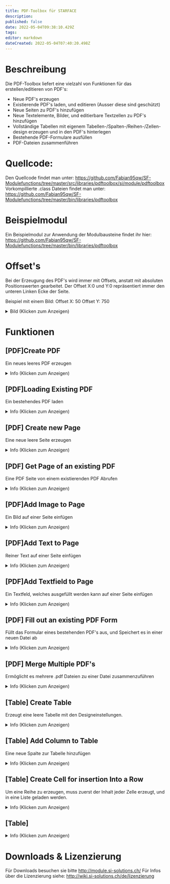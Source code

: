 ```yaml
---
title: PDF-Toolbox für STARFACE
description: 
published: false
date: 2022-05-04T09:38:10.429Z
tags: 
editor: markdown
dateCreated: 2022-05-04T07:40:20.498Z
---
```


# Beschreibung
Die PDF-Toolbox liefert eine vielzahl von Funktionen für das erstellen/editieren von PDF's:

- Neue PDF's erzeugen
- Existierende PDF's laden, und editieren (Ausser diese sind geschützt)
- Neue Seiten zu PDF's hinzufügen
- Neue Textelemente, Bilder, und editierbare Textzellen zu PDF's hinzufügen
- Vollständige Tabellen mit eigenem Tabellen-/Spalten-/Reihen-/Zellen-design erzeugen und in den PDF's hinterlegen
- Bestehende PDF-Formulare ausfüllen
- PDF-Dateien zusammenführen

# Quellcode:
Den Quellcode findet man unter: https://github.com/Fabian95qw/SF-Modulefunctions/tree/master/src/libraries/pdftoolbox/si/module/pdftoolbox
Vorkompillierte .class Dateien findet man unter: https://github.com/Fabian95qw/SF-Modulefunctions/tree/master/bin/libraries/pdftoolbox

# Beispielmodul
Ein Beispielmodul zur Anwendung der Modulbausteine findet ihr hier: https://github.com/Fabian95qw/SF-Modulefunctions/tree/master/bin/libraries/pdftoolbox

# Offset's
Bei der Erzeugung des PDF's wird immer mit Offsets, anstatt mit absoluten Positionswerten gearbeitet.
Der Offset X:0 und Y:0 repräsentiert immer den unteren Linken Ecke der Seite.

Beispiel mit einem Bild:
Offset X: 50
Offset Y: 750

<details>
  <summary>Bild (Klicken zum Anzeigen)</summary>
	
![Offset.PNG](/uploads/pdftoolbox/Offset.PNG)
   
</details>


# Funktionen

## \[PDF\]Create PDF
Ein neues leeres PDF erzeugen
<details>
  <summary>Info (Klicken zum Anzeigen)</summary>
	
  ### Outputvariablen:
  PDF (OBJECT) Repräsentiert ein leeres PDF, welches sich im Arbeitsspeicher befindet. Dieses Objekt wird am schluss benötigt, umd es auf die Festplatte zu schreiben.
   
</details>

## \[PDF\]Loading Existing PDF
Ein bestehendes PDF laden
<details>
  <summary>Info (Klicken zum Anzeigen)</summary>
	
### Inputvariablen:
Sourcefile (STRING): Der Absolute Pfad, zum PDF, welches fürs editieren geladen werden soll
  
>  PDF's welche einen Schreibschutz haben können nicht editiert werden  {.is-warning}

### Outputvariablen:
PDF (OBJECT) Repräsentiert das geladene PDF welches sich im Arbeitsspeicher befindet. Dieses Objekt wird am schluss benötigt, umd die Änderungen am PDF wieder auf die Festplatte zu schreiben-
     
</details>

## \[PDF\] Create new Page
Eine neue leere Seite erzeugen
<details>
  <summary>Info (Klicken zum Anzeigen)</summary>

### Inputvariablen:
PageSize (LEGAL ,LETTER ,A0 ,A1 ,A2 ,A3 ,A4 ,A5 ,A6), die grösse der neu zu erzeugenden Seite

### Outputvariablen:
Page (OBJECT): Repräsentiert eine leeres Seite, welches sich im Arbeitsspeicher befindet. **Diese Seite muss einem PDF Zugewiesen werden, damit diese im entsprechenden PDF abgespeichert wird.**

</details>

## \[PDF\] Get Page of an existing PDF
Eine PDF Seite von einem existierenden PDF Abrufen
<details>
  <summary>Info (Klicken zum Anzeigen)</summary>
	
### Inputvariablen:
  PDF (OBJECT) Repräsentiert das geladene PDF welches sich im Arbeitsspeicher befindet.
  PageNumber (NUMBER): Die Seitennummer, welche extrahiert werden soll
  
### Outputvariablen:
Page (OBJECT): Repräsentiert die entsprechende Seite vom PDF. **Diese Seite muss dem PDF nicht erneut zugewiesen werden, damit sie abgespeichert wird.**

</details>

## \[PDF\]Add Image to Page
Ein Bild auf einer Seite einfügen
<details>
  <summary>Info (Klicken zum Anzeigen)</summary>
	
### Inputvariablen:
  PDF (OBJECT) Das PDF, zu dem das Bild hinzugefügt werden soll.
  Page (OBJECT): Die Seite in diesem PDF, zu dem das Bild hinzugefügt werden soll.
  Path to Image (STRING): Der Pfad zum Bild, welches eingefügt werden soll.
  Width (NUMBER): Das Bild wird auf diese Länge Skaliert. Wenn 0 gesetzt wird, bleibt es auf Originalgrösse
  Height (NUMBER): Das Bild wird auf diese Höhe Skaliert. Wenn 0 gesetzt wird, bleibt es auf Originalgrösse
  Offset X (NUMBER): Offset in Breite
  Offset Y (NUMBER): Offset in Höhe
  
</details>

## \[PDF\]Add Text to Page
Reiner Text auf einer Seite einfügen
<details>
  <summary>Info (Klicken zum Anzeigen)</summary>
	
### Inputvariablen:
  PDF (OBJECT) Das PDF, zu dem das Bild hinzugefügt werden soll.
  Page (OBJECT): Die Seite in diesem PDF, zu dem das Bild hinzugefügt werden soll.
  Text (STRING): Der Text, welcher dort Platziert werden soll
  Font (DEFAULT, HELVETICA, HELVETICA_BOLD, HELVETICA_BOLD_OBLIQUE, HELVETICA_OBLIQUE, COURIER, COURIER_BOLD, COURIER_BOLD_OBLIQUE, COURIER_OBLIQUE, SYMBOL, TIMES_BOLD, TIMES_BOLD_ITALIC, TIMES_ITALIC, TIMES_ROMAN, ZAPF_DINGBATS): Die Schriftart
  Font Size (NUMBER): Schriftgrösse [pt]
  Offset X (NUMBER): Offset in Breite
  Offset Y (NUMBER): Offset in Höhe
  
</details>

## \[PDF\]Add Textfield to Page
Ein Textfeld, welches ausgefüllt werden kann auf einer Seite einfügen
<details>
  <summary>Info (Klicken zum Anzeigen)</summary>
	
### Inputvariablen:
  PDF (OBJECT) Das PDF, zu dem das Bild hinzugefügt werden soll.
  Page (OBJECT): Die Seite in diesem PDF, zu dem das Bild hinzugefügt werden soll.
  Fieldname (STRING): Der Name des Formularfelds. Dies wird bei der Auswertung von Formularen benötigt.
  Text (STRING): Der Text, der Vorbefüllt werden soll
  Width (NUMBER): Das Textfeld wird auf diese Länge skaliert. 
  Height (NUMBER): Das Textfeld wird auf diese Höhe skaliert.
  Offset X (NUMBER): Offset in Breite
  Offset Y (NUMBER): Offset in Höhe
  Bordercolor (R,G,B): Die Farbe des Feldrandes im Format [R,G,B] Z.b. 255,128,64
  Backgroundcolor: Die Farbe des Hintergrunds (Bei aktiver selektion)im Format [R,G,B] Z.b. 255,128,64
  Allow Editing of Textfield: Ob der Inhalt dieses Textfeldes editiert werden darf.
  
</details>

## \[PDF\] Fill out an existing PDF Form
Füllt das Formular eines bestehenden PDF's aus, und Speichert es in einer neuen Datei ab
<details>
  <summary>Info (Klicken zum Anzeigen)</summary>
	
### Inputvariablen:

Template (STRING): Das Originale Formular/die Vorlage, die Befüllt werden soll.
Targetfile (STRING): Wo die Ausgefüllte Version abgespeichert werden soll.
Mapping (MAP) Map<Fieldname, Content> Setzt den Inhalt eines Felds basierend auf dem Felnamen. Z.b.: {'Textbox1', '7.2.0.1'} setzt den Inhalt der "Textbox1" auf den Wert "7.2.0.1"
Replacement (MAP) Map<Searchstring, Replacementstring>.Ersetzt den Inhalt eines Feldes basierend auf dem Suchbegriff. Z.b. {'%SFVersion%'. '7.2.0.1'} Prüft alle Felder auf den Wert "%SFVersion%" und ersetzt alle gefundenen Instanzen davon mit "7.2.0.1".
Beispiel: Feld beinhaltet: "STARFACE-Version:%SFVersion%" Ergebnis: "STARFACE-Version:7.2.0.1"
SetReadOnly (BOOLEAN) Sets edited Fields to readonly, so they can't be edited by hand later on
</details>

## \[PDF\] Merge Multiple PDF's
Ermöglicht es mehrere .pdf Dateien zu einer Datei zusammenzuführen
<details>
  <summary>Info (Klicken zum Anzeigen)</summary>
	
### Inputvariablen:
PDF-Files (MAP): Map<Order, Path/to/PDF/File.pdf> Führt die PDF's in der Entsprechenden Reihenfolge zusammen. Z.b.: [{1, /tmp/Deckblatt.pdf}{2, /tmp/Inhalt.pdf}]. Erzeugt ein neues PDF mit dem Inhalt von "Deckblatt.pdf", gefolgt im Inhalt von "Inhalt.pdf".
Targetfile (STRING): Wohin das zusammengeführte PDF Exportiert werden soll.

</details>

## \[Table\] Create Table
  Erzeugt eine leere Tabelle mit den Designeinstellungen.
<details>
  <summary>Info (Klicken zum Anzeigen)</summary>
	
### Inputvariablen:

TableWidth (NUMBER): Vollständige Breite der Tabelle
  Font (DEFAULT, HELVETICA, HELVETICA_BOLD, HELVETICA_BOLD_OBLIQUE, HELVETICA_OBLIQUE, COURIER, COURIER_BOLD, COURIER_BOLD_OBLIQUE, COURIER_OBLIQUE, SYMBOL, TIMES_BOLD, TIMES_BOLD_ITALIC, TIMES_ITALIC, TIMES_ROMAN, ZAPF_DINGBATS): Die Schriftart
Font Size (NUMBER): Schriftgrösse [pt]
FontColor (R,G,B): Die Farbe der Schrift im Format [R,G,B] Z.b. 255,128,64
DoWordbreak (BOOLEAN): Der Text soll automatisch auf eine neue Zeile brechen, wenn er nicht in die Felder passt.
VerticalAlignment (BOTTOM, MIDDLE, TOP): Vertikale Ausrichtung
HorizontalAlignment (LEFT, CENTER, RIGHT, JUSTIFY): Horizontale Ausrichtung
BackGroundColor (STRING): Die Farbe des Randes im Format [R,G,B] Z.b. 255,128,64
BorderColor (STRING): Die Farbe des Hintergrundes im Format [R,G,B] Z.b. 255,128,64
BorderStyle (SOLID, DOTTED, DASHED): Ob der Rand Solide, Gestrichelt, oder Gepunktet sein soll
BorderWidth (NUMBER): Dicke des Randes [pt]
Padding (NUMBER): Abstandhalter zwischen Zellenrand und Inhalt [pt]

### Outputvariablen:
   Table (OBJECT): Repräsentiert die leere Tabelle mit den Designeinstellungen. Diese muss noch mit Spalten befüllt werden.
 
</details>
  
## \[Table\] Add Column to Table
  Eine neue Spalte zur Tabelle hinzufügen
<details>
  <summary>Info (Klicken zum Anzeigen)</summary>
	
### Inputvariablen:

Table (OBJECT): Die Tabelle, zu der die Spalte hinzugefügt werden soll.
ColumnWidth (NUMBER): Die Breite der Spalte.
Overridesettings (BOOLEAN): Die Designeinstellungen der Tabelle mit den unten eingestellten Einstellungen überschreiben. Falls dies nicht aktiv ist, muss nur die Tabelle, und Spaltenbreite angegeben werden.
Font (DEFAULT, HELVETICA, HELVETICA_BOLD, HELVETICA_BOLD_OBLIQUE, HELVETICA_OBLIQUE, COURIER, COURIER_BOLD, COURIER_BOLD_OBLIQUE, COURIER_OBLIQUE, SYMBOL, TIMES_BOLD, TIMES_BOLD_ITALIC, TIMES_ITALIC, TIMES_ROMAN, ZAPF_DINGBATS): Die Schriftart
Font Size (NUMBER): Schriftgrösse [pt]
FontColor (R,G,B): Die Farbe der Schrift im Format [R,G,B] Z.b. 255,128,64
 DoWordbreak (BOOLEAN): Der Text soll automatisch auf eine neue Zeile brechen, wenn er nicht in die Felder passt.
VerticalAlignment (BOTTOM, MIDDLE, TOP): Vertikale Ausrichtung
HorizontalAlignment (LEFT, CENTER, RIGHT, JUSTIFY): Horizontale Ausrichtung
BorderColorLeft (R,G,B): Die Farbe des linken Randes im Format [R,G,B] Z.b. 255,128,64
BorderColorRight(R,G,B): Die Farbe des rechten Randes im Format [R,G,B] Z.b. 255,128,64
BorderStyleLeft (SOLID, DOTTED, DASHED): Ob der linke Rand Solide, Gestrichelt, oder Gepunktet sein soll
BorderStyleRight (SOLID, DOTTED, DASHED): Ob der rechte Rand Solide, Gestrichelt, oder Gepunktet sein soll
BorderWidthLeft (NUMBER): Dicke des Randes [pt]
BorderWidthRight (NUMBER): Dicke des Randes [pt]

</details>
  
## \[Table\] Create Cell for insertion Into a Row
Um eine Reihe zu erzeugen, muss zuerst der Inhalt jeder Zelle erzeugt, und in eine Liste geladen werden.
<details>
  <summary>Info (Klicken zum Anzeigen)</summary>
	
### Inputvariablen:

Content (STRING): Der Inhalt dieser Zelle
Columnspan (NUMBER): Erlaubt es diese Zelle über mehrer Spalten zu verbinden. Um Spalten zu verbinden muss ein Wert von 2 oder Grösser angegeben werden.
Rowspan (NUMBER): Erlaubt es dieser Zelle über mehrere Reihen zu verbinden. Um Reihen zu verbinden muss ein Wert von 2 oder Grösser angegeben werden.
Overridesettings (BOOLEAN): Die Designeinstellungen der Tabelle, Spalte \& Reihe mit den unten eingestellten Einstellungen überschreiben.
Font (DEFAULT, HELVETICA, HELVETICA_BOLD, HELVETICA_BOLD_OBLIQUE, HELVETICA_OBLIQUE, COURIER, COURIER_BOLD, COURIER_BOLD_OBLIQUE, COURIER_OBLIQUE, SYMBOL, TIMES_BOLD, TIMES_BOLD_ITALIC, TIMES_ITALIC, TIMES_ROMAN, ZAPF_DINGBATS): Die Schriftart
Font Size (NUMBER): Schriftgrösse [pt]
FontColor (R,G,B): Die Farbe der Schrift im Format [R,G,B] Z.b. 255,128,64
DoWordbreak (BOOLEAN): Der Text soll automatisch auf eine neue Zeile brechen, wenn er nicht in die Felder passt.
    VerticalAlignment (BOTTOM, MIDDLE, TOP): Vertikale Ausrichtung
    HorizontalAlignment (LEFT, CENTER, RIGHT, JUSTIFY): Horizontale Ausrichtung
    BackGroundColor (STRING) The Color RGB[0-255] Example: 255,255,255
    BorderColorTop (STRING) The Color RGB[0-255] Example: 255,255,255
    BorderColorBottom (STRING) The Color RGB[0-255] Example: 255,255,255
    BorderColorLeft (STRING) The Color RGB[0-255] Example: 255,255,255
    BorderColorRight (STRING) The Color RGB[0-255] Example: 255,255,255
    BorderStyleTop (STRING)
    BorderStyleBottom (STRING)
    BorderStyleLeft (STRING)
    BorderStyleRight (STRING)
    BorderWidthTop (NUMBER)
    BorderWidthBottom (NUMBER)
    BorderWidthLeft (NUMBER)
    BorderWidthRight (NUMBER)
  
  

    BackGroundColor (STRING): Die Farbe des Randes im Format [R,G,B] Z.b. 255,128,64
    BorderColor (STRING): Die Farbe des Hintergrundes im Format [R,G,B] Z.b. 255,128,64
    BorderStyle (SOLID, DOTTED, DASHED): Ob der Rand Solide, Gestrichelt, oder Gepunktet sein soll
    BorderWidth (NUMBER): Dicke des Randes [pt]
    Padding (NUMBER): Abstandhalter zwischen Zellenrand und Inhalt [pt]
  
### Outputvariablen:
  Cell (OBJECT): Die Fertige Zelle. diese muss in eine LIST hinzugefügt, werden.

</details>
  
  
## \[Table\]
<details>
  <summary>Info (Klicken zum Anzeigen)</summary>
	
### Inputvariablen:

### Outputvariablen:

</details>

# Downloads & Lizenzierung
Für Downloads besuchen sie bitte http://module.si-solutions.ch/
Für Infos über die Lizenzierung siehe: http://wiki.si-solutions.ch/de/lizenzierung



